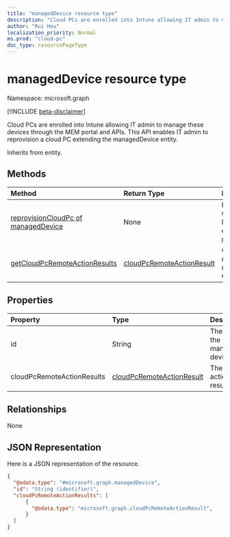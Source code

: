 ```yaml
---
title: "managedDevice resource type"
description: "Cloud PCs are enrolled into Intune allowing IT admin to manage these devices through the MEM portal and APIs.  This API enables IT admin to reprovision a cloud PC extending the managedDevice entity."
author: "Rui Hou"
localization_priority: Normal
ms.prod: "cloud-pc"
doc_type: resourcePageType
---
```


# managedDevice resource type

Namespace: microsoft.graph

[!INCLUDE [beta-disclaimer](../../includes/beta-disclaimer.md)]

Cloud PCs are enrolled into Intune allowing IT admin to manage these devices through the MEM portal and APIs.  This API enables IT admin to reprovision a cloud PC extending the managedDevice entity.

Inherits from entity.

## Methods
|Method|Return Type|Description|
|:---|:---|:---|
|[reprovisionCloudPc of managedDevice](../api/intune-manageddevice-reprovisioncloudpc.md)|None|Reprovision a Cloud PC with Intune managed device id in [managedDevice](../resource/intune-manageddevice.md).|
|[getCloudPcRemoteActionResults](../api/intune-manageddevice-getcloudpcremoteactionresults.md)|[cloudPcRemoteActionResult](../resources/cloudpcremoteactionresult.md)|Check the results of reprovisioning a Cloud PC.|

## Properties
|Property|Type|Description|
|:---|:---|:---|
|id|String|The ID of the Intune managed device.|
|cloudPcRemoteActionResults|[cloudPcRemoteActionResult](../resources/cloudpcremoteactionresult.md)|The remote action results.|

## Relationships
None

## JSON Representation
Here is a JSON representation of the resource.
<!-- {
  "blockType": "resource",
  "keyProperty": "id",
  "@odata.type": "microsoft.graph.managedDevice"
}
-->
``` json
{
  "@odata.type": "#microsoft.graph.managedDevice",
  "id": "String (identifier)",
  "cloudPcRemoteActionResults": [
      {
        "@odata.type": "microsoft.graph.cloudPcRemoteActionResult",
      }
  ]
}
```




